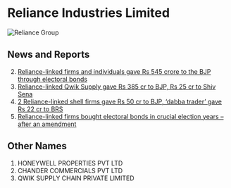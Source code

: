 # Reliance Industries Limited

![Reliance Group](https://sc0.blr1.cdn.digitaloceanspaces.com/article/199258-jujgwqchcb-1710477868.jpeg)

## News and Reports

2. [Reliance-linked firms and individuals gave Rs 545 crore to the BJP through electoral bonds](https://scroll.in/article/1065601/reliance-linked-firm-gave-rs-375-crore-to-the-bjp-through-electoral-bonds)
1. [Reliance-linked Qwik Supply gave Rs 385 cr to BJP, Rs 25 cr to Shiv Sena](https://economictimes.indiatimes.com/news/politics-and-nation/reliance-linked-qwik-supply-gave-rs-385-cr-to-bjp-rs-25-cr-to-shiv-sena/articleshow/108684602.cms?from=mdr)
3. [2 Reliance-linked shell firms gave Rs 50 cr to BJP, ‘dabba trader’ gave Rs 22 cr to BRS](https://www.newslaundry.com/2024/03/21/2-reliance-linked-shell-firms-gave-rs-50-cr-to-bjp-dabba-trader-gave-rs-22-cr-to-brs)
1. [Reliance-linked firms bought electoral bonds in crucial election years – after an amendment](https://scroll.in/article/1065224/reliance-linked-firms-bought-electoral-bonds-in-crucial-election-years-after-an-amendment)

## Other Names

1. HONEYWELL PROPERTIES PVT LTD
2. CHANDER COMMERCIALS PVT LTD
3. QWIK SUPPLY CHAIN PRIVATE LIMITED